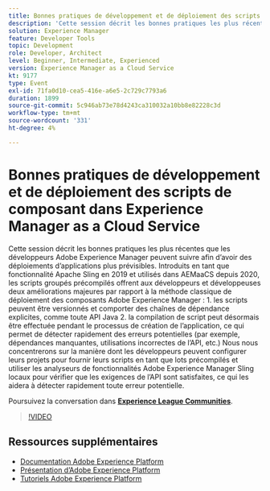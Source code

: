 ```yaml
---
title: Bonnes pratiques de développement et de déploiement des scripts de composant dans Experience Manager as a Cloud Service
description: 'Cette session décrit les bonnes pratiques les plus récentes que les développeurs Adobe Experience Manager peuvent suivre afin d’avoir des déploiements d’applications plus prévisibles. Introduits en tant que fonctionnalité Apache Sling en 2019 et utilisés dans AEMaaCS depuis 2020, les scripts groupés précompilés offrent aux développeurs deux améliorations majeures par rapport à la méthode classique de déploiement des composants Adobe Experience Manager : 1. les scripts peuvent être versionnés et comporter des chaînes de dépendance explicites, comme toute API Java 2. la compilation de script peut désormais être effectuée pendant le processus de création de l’application, ce qui permet de détecter rapidement des erreurs potentielles (par exemple, dépendances manquantes, utilisations incorrectes de l’API, etc.) Nous nous concentrerons sur la manière dont les développeurs peuvent configurer leurs projets pour fournir leurs scripts en tant que lots précompilés et utiliser les analyseurs de fonctionnalités Adobe Experience Manager Sling locaux pour vérifier que les exigences de l’API sont satisfaites, ce qui les aidera à détecter rapidement toute erreur potentielle.'
solution: Experience Manager
feature: Developer Tools
topic: Development
role: Developer, Architect
level: Beginner, Intermediate, Experienced
version: Experience Manager as a Cloud Service
kt: 9177
type: Event
exl-id: 71fa0d10-cea5-416e-a6e5-2c729c7793a6
duration: 1899
source-git-commit: 5c946ab73e78d4243ca310032a10bb8e82228c3d
workflow-type: tm+mt
source-wordcount: '331'
ht-degree: 4%

---
```


# Bonnes pratiques de développement et de déploiement des scripts de composant dans Experience Manager as a Cloud Service

Cette session décrit les bonnes pratiques les plus récentes que les développeurs Adobe Experience Manager peuvent suivre afin d’avoir des déploiements d’applications plus prévisibles. Introduits en tant que fonctionnalité Apache Sling en 2019 et utilisés dans AEMaaCS depuis 2020, les scripts groupés précompilés offrent aux développeurs et développeuses deux améliorations majeures par rapport à la méthode classique de déploiement des composants Adobe Experience Manager : 1. les scripts peuvent être versionnés et comporter des chaînes de dépendance explicites, comme toute API Java 2. la compilation de script peut désormais être effectuée pendant le processus de création de l’application, ce qui permet de détecter rapidement des erreurs potentielles (par exemple, dépendances manquantes, utilisations incorrectes de l’API, etc.) Nous nous concentrerons sur la manière dont les développeurs peuvent configurer leurs projets pour fournir leurs scripts en tant que lots précompilés et utiliser les analyseurs de fonctionnalités Adobe Experience Manager Sling locaux pour vérifier que les exigences de l’API sont satisfaites, ce qui les aidera à détecter rapidement toute erreur potentielle.

Poursuivez la conversation dans **[Experience League Communities](https://adobe.ly/3zJrS0f)**.

>[!VIDEO](https://video.tv.adobe.com/v/337851/?quality=12&learn=on&hidetitle=true)

## Ressources supplémentaires

- [Documentation Adobe Experience Platform](https://experienceleague.adobe.com/docs/experience-platform.html?lang=fr)
- [Présentation d’Adobe Experience Platform](https://experienceleague.adobe.com/docs/experience-platform/landing/home.html?lang=fr)
- [Tutoriels Adobe Experience Platform](https://experienceleague.adobe.com/docs/platform-learn/tutorials/overview.html?lang=fr)

